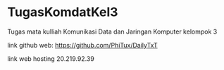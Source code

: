 # TugasKomdatKel3
Tugas mata kulliah Komunikasi Data dan Jaringan Komputer kelompok 3

link github web: https://github.com/PhiTux/DailyTxT

link web hosting 20.219.92.39
